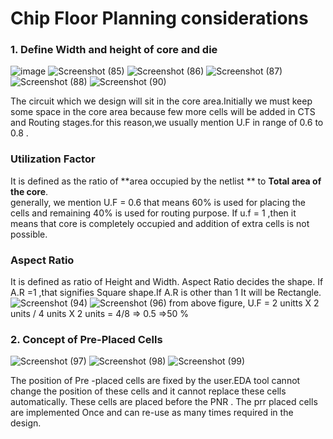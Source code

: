 #  Chip Floor Planning considerations
### 1. Define Width and height of core and die 
![image](https://github.com/Sairamvanam/-NASSCOM-VSD-SoC-Design-Program/assets/163321291/66ba399f-a413-43fc-82e7-2d9330e032e2)
![Screenshot (85)](https://github.com/Sairamvanam/-NASSCOM-VSD-SoC-Design-Program/assets/163321291/f39ef017-9a36-473e-b7a8-49e198ff7901)
![Screenshot (86)](https://github.com/Sairamvanam/-NASSCOM-VSD-SoC-Design-Program/assets/163321291/c00e85f7-eb31-4d34-9810-d0ebb3590160)
![Screenshot (87)](https://github.com/Sairamvanam/-NASSCOM-VSD-SoC-Design-Program/assets/163321291/7a37cc23-bb68-437a-99a7-e29a8e4188f5)
![Screenshot (88)](https://github.com/Sairamvanam/-NASSCOM-VSD-SoC-Design-Program/assets/163321291/394e0cc9-c540-4022-99f2-5f7fd49dede1)
![Screenshot (90)](https://github.com/Sairamvanam/-NASSCOM-VSD-SoC-Design-Program/assets/163321291/7e415b9c-cb69-49b3-a019-5231b44992ab)

The circuit which we design will sit in the core area.Initially we must keep some space in the core area because few more cells will be added in CTS and Routing stages.for this reason,we usually mention U.F in range of 0.6 to 0.8 .
### Utilization Factor
It is defined as the ratio of **area occupied by the netlist ** to **Total area of the core**.   
generally, we mention U.F = 0.6 that means  60% is used for placing the cells and remaining 40% is used for routing purpose.
If u.f = 1 ,then it means that core is completely occupied and addition of extra cells is not possible.
### Aspect Ratio
It is defined as ratio of Height and Width.
Aspect Ratio decides the shape. If A.R =1 ,that signifies Square shape.If A.R is other than 1 It will be Rectangle.
![Screenshot (94)](https://github.com/Sairamvanam/-NASSCOM-VSD-SoC-Design-Program/assets/163321291/b3821c1f-3d50-4eec-8621-1a354e0659e4)
![Screenshot (96)](https://github.com/Sairamvanam/-NASSCOM-VSD-SoC-Design-Program/assets/163321291/41834b1a-b766-4258-bf53-d7d3d2f17340)
from above figure,
U.F = 2 unitts X 2 units / 4 units X 2 units 
    = 4/8 => 0.5 
    =>50 %

### 2. Concept of Pre-Placed Cells
![Screenshot (97)](https://github.com/Sairamvanam/-NASSCOM-VSD-SoC-Design-Program/assets/163321291/c2c90a2f-4640-423b-8b13-43578573cfe4)
![Screenshot (98)](https://github.com/Sairamvanam/-NASSCOM-VSD-SoC-Design-Program/assets/163321291/000beb37-dda0-42ed-b552-a0473bfecc3a)
![Screenshot (99)](https://github.com/Sairamvanam/-NASSCOM-VSD-SoC-Design-Program/assets/163321291/aa87324c-4712-402f-8af3-6e39c7456f45)

The position of Pre -placed cells are fixed by the user.EDA tool cannot change the position of these cells and it cannot replace these cells automatically. These cells are placed before the PNR .
The prr placed cells are implemented Once and can re-use as many times required in the design.
